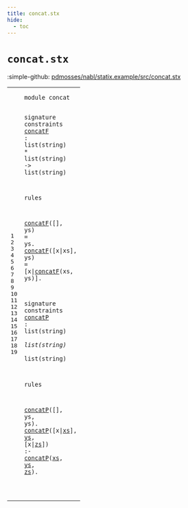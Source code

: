 ```yaml
---
title: concat.stx
hide:
  - toc
---
```


# `concat.stx`

:simple-github: [pdmosses/nabl/statix.example/src/concat.stx]

[pdmosses/nabl/statix.example/src/concat.stx]: https://github.com/pdmosses/nabl/blob/master/statix.example/src/concat.stx "The source file on GitHub"

<div class="stx"><table class="highlighttable"><tbody><tr><td class="linenos"><div class="linenodiv"><pre><span></span>1
2
3
4
5
6
7
8
9
10
11
12
13
14
15
16
17
18
19
</pre></div></td>
<td class="code"><pre><code><span class="keyword">module</span> <span id="concat_7_13" title="Not referenced locally, nor via imports"><span class="token sort_ConstraintId">concat</span></span>

<span class="keyword">signature</span>
  <span class="keyword">constraints</span>
    <a href="#concatF_109_116" id="concatF_43_50" title="Referenced at line 9, 10, 10"><span class="token sort_ConstraintId">concatF</span></a> <span class="operator">:</span> <span class="keyword">list</span><span class="operator">(</span><span class="cons_StringSort">string</span><span class="operator">)</span> <span class="operator">*</span> <span class="keyword">list</span><span class="operator">(</span><span class="cons_StringSort">string</span><span class="operator">)</span> <span class="operator">-&gt;</span> <span class="keyword">list</span><span class="operator">(</span><span class="cons_StringSort">string</span><span class="operator">)</span>

<span class="keyword">rules</span>
  
  <a href="#concatF_43_50" id="concatF_109_116" title="Defined at line 5"><span class="token sort_ConstraintId">concatF</span></a><span class="operator">([],</span> <span class="cons_Var">ys</span><span class="operator">)</span> <span class="operator">=</span> <span class="cons_Var"><span id="ys_127_129" title="Not referenced locally, nor via imports"><span class="token sort_ConstraintId">ys</span></span></span><span class="operator">.</span>
  <a href="#concatF_43_50" id="concatF_133_140" title="Defined at line 5"><span class="token sort_ConstraintId">concatF</span></a><span class="operator">([</span><span class="cons_Var"><span id="x_142_143" title="Not referenced locally, nor via imports"><span class="token sort_ConstraintId">x</span></span></span><span class="operator">|</span><span class="cons_Var">xs</span><span class="operator">],</span> <span class="cons_Var">ys</span><span class="operator">)</span> <span class="operator">=</span> <span class="operator">[</span><span class="cons_Var">x</span><span class="operator">|</span><a href="#concatF_43_50" id="concatF_158_165" title="Defined at line 5"><span class="token sort_ConstraintId">concatF</span></a><span class="operator">(</span><span class="cons_Var"><span id="xs_166_168" title="Not referenced locally, nor via imports"><span class="token sort_ConstraintId">xs</span></span></span><span class="operator">,</span> <span class="cons_Var"><span id="ys_170_172" title="Not referenced locally, nor via imports"><span class="token sort_ConstraintId">ys</span></span></span><span class="operator">)].</span>

<span class="keyword">signature</span>
  <span class="keyword">constraints</span>
    <a href="#concatP_270_277" id="concatP_205_212" title="Referenced at line 18, 19, 19"><span class="token sort_ConstraintId">concatP</span></a> <span class="operator">:</span> <span class="keyword">list</span><span class="operator">(</span><span class="cons_StringSort">string</span><span class="operator">)</span> <span class="operator">*</span> <span class="keyword">list</span><span class="operator">(</span><span class="cons_StringSort">string</span><span class="operator">)</span> <span class="operator">*</span> <span class="keyword">list</span><span class="operator">(</span><span class="cons_StringSort">string</span><span class="operator">)</span>

<span class="keyword">rules</span>
  
  <a href="#concatP_205_212" id="concatP_270_277" title="Defined at line 14"><span class="token sort_ConstraintId">concatP</span></a><span class="operator">([],</span> <span class="cons_Var">ys</span><span class="operator">,</span> <span class="cons_Var"><span id="ys_286_288" title="Not referenced locally, nor via imports"><span class="token sort_ConstraintId">ys</span></span></span><span class="operator">).</span>
  <a href="#concatP_205_212" id="concatP_293_300" title="Defined at line 14"><span class="token sort_ConstraintId">concatP</span></a><span class="operator">([</span><span class="cons_Var"><span id="x_302_303" title="Not referenced locally, nor via imports"><span class="token sort_ConstraintId">x</span></span></span><span class="operator">|</span><span class="cons_Var"><a href="#xs_332_334" id="xs_304_306" title="Referenced at line 19"><span class="token sort_ConstraintId">xs</span></a></span><span class="operator">],</span> <span class="cons_Var"><a href="#ys_336_338" id="ys_309_311" title="Referenced at line 19"><span class="token sort_ConstraintId">ys</span></a></span><span class="operator">,</span> <span class="operator">[</span><span class="cons_Var">x</span><span class="operator">|</span><span class="cons_Var"><a href="#zs_340_342" id="zs_316_318" title="Referenced at line 19"><span class="token sort_ConstraintId">zs</span></a></span><span class="operator">])</span> <span class="operator">:-</span> <a href="#concatP_205_212" id="concatP_324_331" title="Defined at line 14"><span class="token sort_ConstraintId">concatP</span></a><span class="operator">(</span><span class="cons_Var"><a href="#xs_304_306" id="xs_332_334" title="Defined at line 19"><span class="token sort_ConstraintId">xs</span></a></span><span class="operator">,</span> <span class="cons_Var"><a href="#ys_309_311" id="ys_336_338" title="Defined at line 19"><span class="token sort_ConstraintId">ys</span></a></span><span class="operator">,</span> <span class="cons_Var"><a href="#zs_316_318" id="zs_340_342" title="Defined at line 19"><span class="token sort_ConstraintId">zs</span></a></span><span class="operator">).</span>

</code></pre></td></tr></tbody></table></div>
